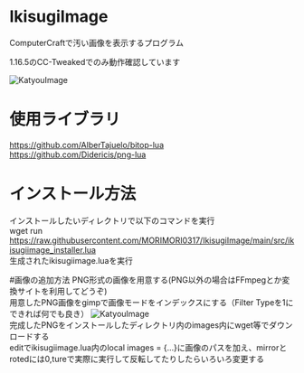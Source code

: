 # IkisugiImage

ComputerCraftで汚い画像を表示するプログラム

1.16.5のCC-Tweakedでのみ動作確認しています

![KatyouImage](https://pbs.twimg.com/media/E8xIOIGVoAEq24D?format=jpg&name=large)

# 使用ライブラリ

https://github.com/AlberTajuelo/bitop-lua  
https://github.com/Didericis/png-lua

# インストール方法
インストールしたいディレクトリで以下のコマンドを実行  
wget run https://raw.githubusercontent.com/MORIMORI0317/IkisugiImage/main/src/ikisugiimage_installer.lua  
生成されたikisugiimage.luaを実行

#画像の追加方法
PNG形式の画像を用意する(PNG以外の場合はFFmpegとか変換サイトを利用してどうぞ)  
用意したPNG画像をgimpで画像モードをインデックスにする（Filter Typeを1にできれば何でも良き）
![KatyouImage](https://cdn.discordapp.com/attachments/523502209988821033/876596611936055356/2021-08-16_07h41_52.png)  
完成したPNGをインストールしたディレクトリ内のimages内にwget等でダウンロードする  
editでikisugiimage.lua内のlocal images = {...}に画像のパスを加え、mirrorとrotedには0,tureで実際に実行して反転してたりしたらいろいろ変更する
